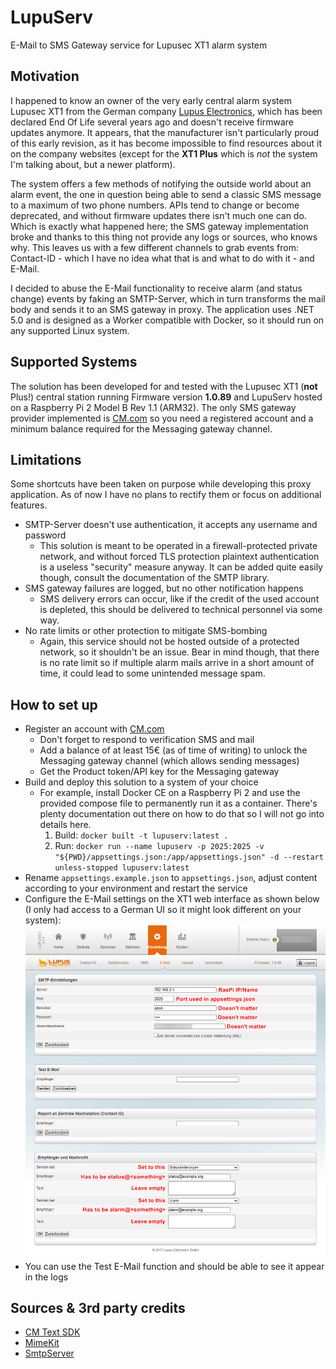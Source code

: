 # LupuServ

E-Mail to SMS Gateway service for Lupusec XT1 alarm system

## Motivation

I happened to know an owner of the very early central alarm system Lupusec XT1 from the German company [Lupus Electronics](https://www.lupus-electronics.de/en/), which has been declared End Of Life several years ago and doesn't receive firmware updates anymore. It appears, that the manufacturer isn't particularly proud of this early revision, as it has become impossible to find resources about it on the company websites (except for the **XT1 Plus** which is *not* the system I'm talking about, but a newer platform).

The system offers a few methods of notifying the outside world about an alarm event, the one in question being able to send a classic SMS message to a maximum of two phone numbers. APIs tend to change or become deprecated, and without firmware updates there isn't much one can do. Which is exactly what happened here; the SMS gateway implementation broke and thanks to this thing not provide any logs or sources, who knows why. This leaves us with a few different channels to grab events from: Contact-ID - which I have no idea what that is and what to do with it - and E-Mail.

I decided to abuse the E-Mail functionality to receive alarm (and status change) events by faking an SMTP-Server, which in turn transforms the mail body and sends it to an SMS gateway in proxy. The application uses .NET 5.0 and is designed as a Worker compatible with Docker, so it should run on any supported Linux system.

## Supported Systems

The solution has been developed for and tested with the Lupusec XT1 (**not** Plus!) central station running Firmware version **1.0.89** and LupuServ hosted on a Raspberry Pi 2 Model B Rev 1.1 (ARM32). The only SMS gateway provider implemented is [CM.com](https://www.cm.com/about-cm/) so you need a registered account and a minimum balance required for the Messaging gateway channel.

## Limitations

Some shortcuts have been taken on purpose while developing this proxy application. As of now I have no plans to rectify them or focus on additional features.

- SMTP-Server doesn't use authentication, it accepts any username and password
  - This solution is meant to be operated in a firewall-protected private network, and without forced TLS protection plaintext authentication is a useless "security" measure anyway. It can be added quite easily though, consult the documentation of the SMTP library.
- SMS gateway failures are logged, but no other notification happens
  - SMS delivery errors can occur, like if the credit of the used account is depleted, this should be delivered to technical personnel via some way.
- No rate limits or other protection to mitigate SMS-bombing
  - Again, this service should not be hosted outside of a protected network, so it shouldn't be an issue. Bear in mind though, that there is no rate limit so if multiple alarm mails arrive in a short amount of time, it could lead to some unintended message spam.

## How to set up

- Register an account with [CM.com](https://www.cm.com/)
  - Don't forget to respond to verification SMS and mail
  - Add a balance of at least 15€ (as of time of writing) to unlock the Messaging gateway channel (which allows sending messages)
  - Get the Product token/API key for the Messaging gateway
- Build and deploy this solution to a system of your choice
  - For example, install Docker CE on a Raspberry Pi 2 and use the provided compose file to permanently run it as a container. There's plenty documentation out there on how to do that so I will not go into details here.
    1) Build: `docker built -t lupuserv:latest .`
    2) Run: `docker run --name lupuserv -p 2025:2025 -v "${PWD}/appsettings.json:/app/appsettings.json" -d --restart unless-stopped lupuserv:latest`
- Rename `appsettings.example.json` to `appsettings.json`, adjust content according to your environment and restart the service
- Configure the E-Mail settings on the XT1 web interface as shown below (I only had access to a German UI so it might look different on your system):
  ![Settings](./assets/ygJiBqVo8R.png)
- You can use the Test E-Mail function and should be able to see it appear in the logs

## Sources & 3rd party credits

- [CM Text SDK](https://github.com/cmdotcom/text-sdk-dotnet)
- [MimeKit](https://github.com/jstedfast/MimeKit)
- [SmtpServer](https://github.com/cosullivan/SmtpServer)
